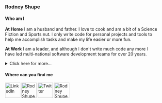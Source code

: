### Rodney Shupe
<!--
**rodneyshupe/rodneyshupe** is a ✨ _special_ ✨ repository because its `README.md` (this file) appears on your GitHub profile.
-->


#### Who am I

**At Home**
I am a husband and father.  I love to cook and am a bit of a Science Fiction
and Sports nut.  I only write code for personal projects and tools to help me
accomplish tasks and make my life easier or more fun.

**At Work**
I am a leader, and although I don't write much code any more I have led
multi-national software development teams for over 20 years.
<details>
<summary>Click here for more...</summary>
<p>
I am an accomplished technology leader with a successful track record of
leading multinational teams, and delivering large-scale, high availability,
high-value, innovative software solutions. Extensive experience in
streamlining processes to bring value and generate efficiencies.
Skilled in project management, specifications gathering, business analytics,
troubleshooting, and the entire software development lifecycle under a variety
of different methodologies. Key strengths include relationship building and a
strong customer focus.

*Software engineering leadership and management experience*
* Set strategic technology goals in conjunction with product roadmap. Set
  department and individual goals aligned to corporate objectives and KPIs.
* Hired key leaders and talented individuals; built and motivated teams to top
  performance resulting in delivery of high value products on schedule;
  directed and mentored technical managers and team members utilizing both
  Situational Leadership and Promise Based Management.

*Project management experience*
* Skilled in team building and software delivery with Agile using SCRUM
  methodology.
* Proven skills for all phases of the Software Development Life Cycle; creating
  project plans, project execution, risk management, absorbing change requests,
  and client management.
* Handled multiple concurrent projects, resource planning and forecasting, and
  support.

*Architecture and software development experience*
* Architecture, data modeling, system design and implementation experience for
  high traffic, big data and Level 3 REST APIs.
* Established technical skills in capturing software requirements, acceptance
  criteria, analysis, design, implementation, performance, and configuration
  management.
* Experience in evaluating and making high impact technology decisions (buy,
  out-source, open source, build.)
* Designed and deployed out cloud based architectures using Amazon Web Services
* Setup test-driven development leading to continuous integration.
</p>
</details>

#### Where can you find me

[<img src="https://raw.githubusercontent.com/rodneyshupe/rodneyshupe/master/images/icons/LinkedIn.svg" alt="LinkedIn" width="50" height="50" />](https://www.linkedin.com/in/rodneyshupe/)
[<img src="https://raw.githubusercontent.com/rodneyshupe/rodneyshupe/master/images/icons/Facebook.svg" alt="Rodney Shupe | Facebook" width="50" height="50" />](https://www.facebook.com/RodneyShupe)
[<img src="https://raw.githubusercontent.com/rodneyshupe/rodneyshupe/master/images/icons/Twitter.svg" alt="Twitter" width="50" height="50" />](https://twitter.com/RodneyShupe)
[<img src="https://raw.githubusercontent.com/rodneyshupe/rodneyshupe/master/images/icons/Instagram.svg" alt="Rodney Shupe | Instagram" width="50" height="50" />](https://www.instagram.com/RodneyShupe)

<!--
<a href="https://t.me/">
  <img align="left" alt="Telegram" width="22px" src="https://cdn.jsdelivr.net/npm/simple-icons@v3/icons/telegram.svg" />
</a>
<a href="https://www.reddit.com/user//">
  <img align="left" alt=" Reddit" width="22px" src="https://cdn.jsdelivr.net/npm/simple-icons@v3/icons/reddit.svg" />
</a>
<a href="https://leetcode.com//">
  <img align="left" alt="Leetcode" width="22px" src="https://cdn.jsdelivr.net/npm/simple-icons@v3/icons/leetcode.svg" />
</a>
<a href="https://www.codechef.com/users/">
  <img align="left" alt=" Codechef" width="22px" src="https://cdn.jsdelivr.net/npm/simple-icons@v3/icons/codechef.svg" />
</a>
-->



<!--
Here are some ideas to get you started:

- 🔭 I’m currently working on ...
- 🌱 I’m currently learning ...
- 👯 I’m looking to collaborate on ...
- 🤔 I’m looking for help with ...
- 💬 Ask me about ...
- 📫 How to reach me: ...
- 😄 Pronouns: ...
- ⚡ Fun fact: ...
-->
